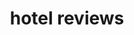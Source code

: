 ---
layout: placeguide.html
title: hotel reviews
logo: "../../assets/images/londonguide.png"
block: [
  {
    title1: "Karn Hotel",
    number1: "0524/34-22-05",
    adress1: "161, Rue el Beqqal, Guéliz, Marrakesh",
    text1: "This new hotel is chic and very modern in style, with designer furniture and a space-age bar. The minimalist bedrooms are furnished in shades of white. All of the bedrooms have massive ensuite bathrooms. Everything is very crisp, clean, and fashionable. There are all the amenities you'd expect in a cosmopolitan city center hotel. There's also a lovely roof-terrace and a bar with Wi-Fi.",
    title2: "Hotel Medina",
    number2: "0524/64-85-92",
    adress2: "147, rue el Jiqual, Guéliz, Marrakesh",
    text2: "The unpretentious Medina Hotel stands on a busy tree-lined side street in the New Town near the city center. It is very popular with young travellers and tour operators. It is a modern building in traditional Moroccan style. The entrance hall is large and impressive. Rooms are small and clean, with well-appointed bathrooms. For a quieter stay, ask for one of the newer rooms at the back of the hotel in the annex.",
    },
    {
      title1: "Ali Baba Hotel",
      number1: "0524/55-79-39",
      adress1: "405 Rue Ismail, Medina, Marrakesh",
      text1: "You can have a simply furnished room or you can sleep on the crowded roof terrace. All rooms have en suite baths, and there is free Wi-Fi, as well as a 24-hour exchange office. You can see the Old Market from the balconies, and some rooms have private balconies which look onto the Koutoubia Gardens.",
      title2: "La Bamounia",
      number2: "0524/38-91-00",
      adress2: "Jdid el Fna, Medina, Marrakesh",
      text2: "This is a luxury hotel fit for kings, presidents and rock stars. Since it opened in 1923, La Bamounia has always been one of the very best hotels in the world. The hotel is in 20 acres of fragrant gardens that once belonged to 18th-century Prince Bamoun. The hotel is a perfect example of traditional Moroccan architecture. It is famous for its opulence, grandeur, celebrity guest list -and very high prices. A private bungalow in the gardens will cost about $9,000 per night. Other prices start at 'only' $700 for a room in the main hotel. Breakfast is not included, and costs $40 per person. The restaurant is absolutely excellent- and the prices show this.",
    },
    {
    title1: "Hotel Saouira",
    number1: "0524/64-38-05",
    adress1: "3, Sidi Bouloukate, Medina, Marrakesh",
    text1: "This hotel is without doubt the best value in town. There are no private bathrooms- you must share bath facilities with other guests. There is one shower and one toilet per floor but otherwise the hotel is perfect, and very cheap. The rooms are small but very nice and the staff is very helpful. The rooftop terrace has meals and snacks all day long, and you're just a twist and a turn away from the old market.",
    },
  ]
---